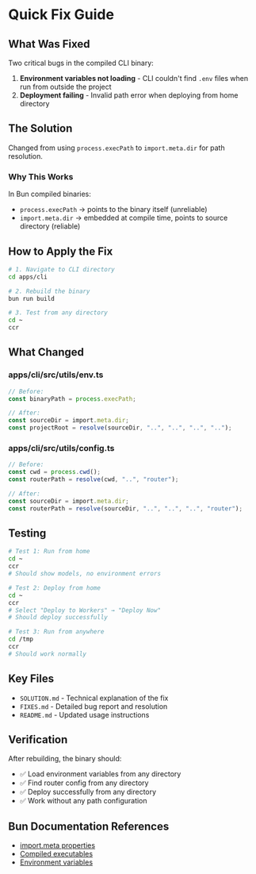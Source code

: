 # Quick Fix Guide

## What Was Fixed

Two critical bugs in the compiled CLI binary:

1. **Environment variables not loading** - CLI couldn't find `.env` files when run from outside the project
2. **Deployment failing** - Invalid path error when deploying from home directory

## The Solution

Changed from using `process.execPath` to `import.meta.dir` for path resolution.

### Why This Works

In Bun compiled binaries:

- `process.execPath` → points to the binary itself (unreliable)
- `import.meta.dir` → embedded at compile time, points to source directory (reliable)

## How to Apply the Fix

```bash
# 1. Navigate to CLI directory
cd apps/cli

# 2. Rebuild the binary
bun run build

# 3. Test from any directory
cd ~
ccr
```

## What Changed

### apps/cli/src/utils/env.ts

```typescript
// Before:
const binaryPath = process.execPath;

// After:
const sourceDir = import.meta.dir;
const projectRoot = resolve(sourceDir, "..", "..", "..", "..");
```

### apps/cli/src/utils/config.ts

```typescript
// Before:
const cwd = process.cwd();
const routerPath = resolve(cwd, "..", "router");

// After:
const sourceDir = import.meta.dir;
const routerPath = resolve(sourceDir, "..", "..", "..", "router");
```

## Testing

```bash
# Test 1: Run from home
cd ~
ccr
# Should show models, no environment errors

# Test 2: Deploy from home
cd ~
ccr
# Select "Deploy to Workers" → "Deploy Now"
# Should deploy successfully

# Test 3: Run from anywhere
cd /tmp
ccr
# Should work normally
```

## Key Files

- `SOLUTION.md` - Technical explanation of the fix
- `FIXES.md` - Detailed bug report and resolution
- `README.md` - Updated usage instructions

## Verification

After rebuilding, the binary should:

- ✅ Load environment variables from any directory
- ✅ Find router config from any directory
- ✅ Deploy successfully from any directory
- ✅ Work without any path configuration

## Bun Documentation References

- [import.meta properties](https://bun.sh/docs/api/import-meta)
- [Compiled executables](https://bun.sh/docs/bundler/executables)
- [Environment variables](https://bun.sh/docs/runtime/env)
